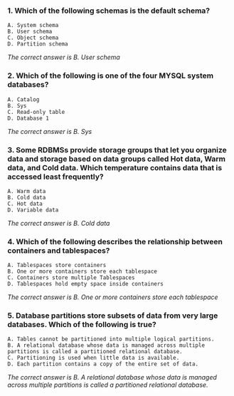 ### 1. Which of the following schemas is the default schema?
    A. System schema
    B. User schema
    C. Object schema
    D. Partition schema

_The correct answer is B. User schema_
### 2. Which of the following is one of the four MYSQL system databases?
    A. Catalog
    B. Sys
    C. Read-only table
    D. Database 1

_The correct answer is B. Sys_
### 3. Some RDBMSs provide storage groups that let you organize data and storage based on data groups called Hot data, Warm data, and Cold data. Which temperature contains data that is accessed least frequently?
    A. Warm data
    B. Cold data
    C. Hot data
    D. Variable data

_The correct answer is B. Cold data_
### 4. Which of the following describes the relationship between containers and tablespaces?
    A. Tablespaces store containers
    B. One or more containers store each tablespace
    C. Containers store multiple Tablespaces
    D. Tablespaces hold empty space inside containers

_The correct answer is B. One or more containers store each tablespace_
### 5. Database partitions store subsets of data from very large databases. Which of the following is true? 
    A. Tables cannot be partitioned into multiple logical partitions.
    B. A relational database whose data is managed across multiple partitions is called a partitioned relational database.
    C. Partitioning is used when little data is available.
    D. Each partition contains a copy of the entire set of data.

_The correct answer is B. A relational database whose data is managed across multiple partitions is called a partitioned relational database._
